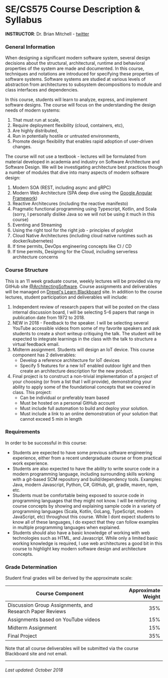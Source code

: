 # SE/CS575 Course Description & Syllabus

**INSTRUCTOR**: Dr. Brian Mitchell - [twitter](https://twitter.com/DrBrianMitchell) 

### General Information
When designing a significant modern software system, several design decisions about the structural, architectural, runtime and behavioral properties of the system are made and documented. In this course, techniques and notations are introduced for specifying these properties of software systems. Software systems are studied at various levels of abstraction from architectures to subsystem decompositions to module and class interfaces and dependencies.

In this course, students will learn to analyze, express, and implement software designs. The course will focus on the understanding the design needs of modern systems:

1. That must run at scale, 
2. Require deployment flexibility (cloud, containers, etc), 
3. Are highly distributed,
4. Run in potentially hostile or untrusted environments,
5. Promote design flexibility that enables rapid adoption of user-driven changes.

The course will not use a textbook - lectures will be formulated from material developed in academia and industry on Software Architecture and Software Design.  We will be investigating architecture best practices though a number of modules that dive into many aspects of modern software design:

1. Modern SOA  (REST, including async and gRPC)
2. Modern Web Architecture (SPA deep dive using the [Google Angular Framework](https://angular.io))
3. Reactive Architecures (including the reactive manifesto)
4. Pragmatic functional programming using Typescript, Kotlin, and Scala (sorry, I personally dislike Java so we will not be using it much in this course)
5. Eventing and Streaming
6. Using the right tool for the right job - principles of polyglot
7. Cloud Native Architectures (including cloud native runtimes such as docker/kubernetes)
8. If time permits, DevOps engineering concepts like CI / CD
9. If time permits, Designing for the Cloud, including serverless architecture concerns

### Course Structure

This is an 11 week graduate course, weekly lectures will be provided via my GitHub site [@ArchitectingSoftware](https://github.com/ArchitecgtingSoftware). Course assignments and deliverables will be managed on [Drexel's Learn Blackboard](https://learn.dcollege.net) site.  In addition to the course lectures, student participation and deliverables will include:

1. Independent review of research papers that will be posted on the class internal discussion board,  I will be selecting 5-6 papers that range in publication date from 1972 to 2018.
2. NEW in 2018 - Feedback to the speaker.  I will be selecting several YouTube accessible videos from some of my favorite speakers and ask students to create a short writeup critiquing the talk.  The student will be expected to integrate learnings in the class with the talk to structure a virtual feedback email.
3. Midterm assignment. Students will design an IoT device.  This course component has 2 deliverables:
    * Develop a reference architecture for IoT devices
    * Specify 5 features for a new IoT enabled outdoor light and then create an architecture description for the new product.    
4. Final project is to construct a non-trivial implementation of a project of your choosing (or from a list that I will provide), demonstrating your ability to apply some of the foundational concepts that we covered in class. This project:
   * Can be individual or preferably team based
   * Must be hosted on a personal GitHub account
   * Must include full automation to build and deploy your solution.
   * Must include a link to an online demonstration of your solution that cannot exceed 5 min in length

### Requirements 
In order to be successful in this course:

* Students are expected to have some previous software engineering experience, either from a recent undergraduate course or from practical work experience. 
* Students are also expected to have the ability to write source code in a modern programming language, including surrounding skills working with a git-based SCM repository and build/dependency tools. Examples:  Java, modern Javascript, Python, C#, GitHub, git, gradle, maven, npm, etc.
* Students must be comfortable being exposed to source code in programming languages that they might not know.  I will be reinforcing course concepts by showing and explaining sample code in a variety of programming languages (Scala, Kotlin, GoLang, TypeScript, modern JavaScript, etc) throughout this course.  While I dont expect students to know all of these languages, I do expect that they can follow examples in multiple programming languages when explained. 
* Students should also have a basic  knowledge of working with web technologies such as HTML, and Javascript. While only a limited basic working knowledge is required, I use web architectures a good bit in this course to highlight key modern software design and architecture concepts.

### Grade Determination
Student final grades will be derived by the approximate scale:

| Course Component | Approximate Weight |
| ---------------- | -----------------: |
| Discussion Group Assignments, and Research Paper Reviews | 35%|
| Assignments based on YouTube videos | 15% |
|Midterm Assignment | 15% |
|Final Project | 35% |

Note that all course deliverables will be submitted via the course Blackboard site and not email. 

***
###### Last updated: October 2018